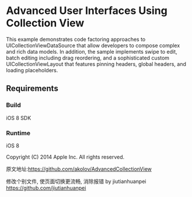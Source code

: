 # Advanced User Interfaces Using Collection View

This example demonstrates code factoring approaches to UICollectionViewDataSource that allow developers to compose complex and rich data models. In addition, the sample implements swipe to edit, batch editing including drag reordering, and a sophisticated custom UICollectionViewLayout that features pinning headers, global headers, and loading placeholders.

## Requirements

### Build

iOS 8 SDK

### Runtime

iOS 8

Copyright (C) 2014 Apple Inc. All rights reserved.


原文地址:https://github.com/akolov/AdvancedCollectionView

修改个别文件, 使页面切换更流畅, 消除报错 by jiutianhuanpei
https://github.com/jiutianhuanpei
